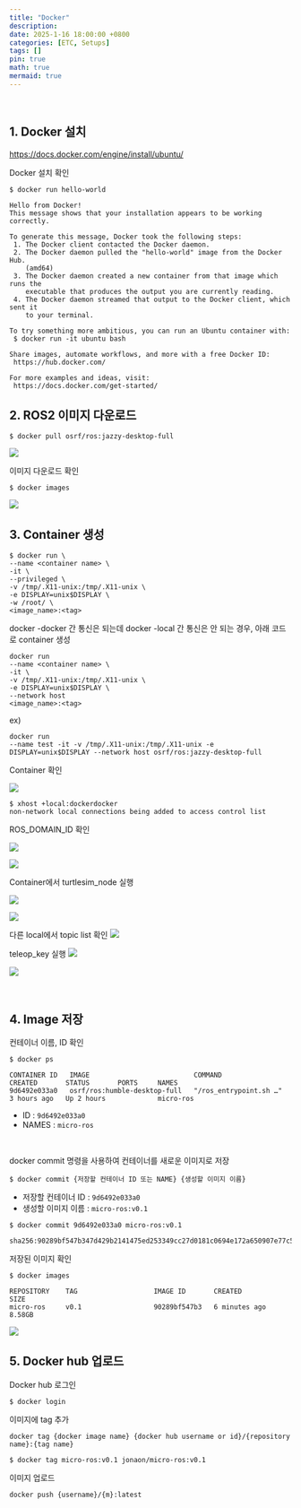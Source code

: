 ```yaml
---
title: "Docker"
description: 
date: 2025-1-16 18:00:00 +0800
categories: [ETC, Setups]
tags: []
pin: true
math: true
mermaid: true
---
```


<br>

## 1. Docker 설치

https://docs.docker.com/engine/install/ubuntu/

Docker 설치 확인
```
$ docker run hello-world

Hello from Docker!
This message shows that your installation appears to be working correctly.

To generate this message, Docker took the following steps:
 1. The Docker client contacted the Docker daemon.
 2. The Docker daemon pulled the "hello-world" image from the Docker Hub.
    (amd64)
 3. The Docker daemon created a new container from that image which runs the
    executable that produces the output you are currently reading.
 4. The Docker daemon streamed that output to the Docker client, which sent it
    to your terminal.

To try something more ambitious, you can run an Ubuntu container with:
 $ docker run -it ubuntu bash

Share images, automate workflows, and more with a free Docker ID:
 https://hub.docker.com/

For more examples and ideas, visit:
 https://docs.docker.com/get-started/
```


## 2. ROS2 이미지 다운로드
```
$ docker pull osrf/ros:jazzy-desktop-full
```

![](https://velog.velcdn.com/images/nnoa/post/a33002cc-48ef-4af5-b15e-df4f952a8a4b/image.png)

이미지 다운로드 확인
```
$ docker images
```

![](https://velog.velcdn.com/images/nnoa/post/120263b5-e368-4af8-b553-314f68e03917/image.png)


## 3. Container 생성

```
$ docker run \
--name <container name> \
-it \
--privileged \
-v /tmp/.X11-unix:/tmp/.X11-unix \
-e DISPLAY=unix$DISPLAY \
-w /root/ \
<image_name>:<tag> 
```

docker -docker 간 통신은 되는데 docker -local 간 통신은 안 되는 경우, 아래 코드로 container 생성
```
docker run 
--name <container name> \
-it \
-v /tmp/.X11-unix:/tmp/.X11-unix \
-e DISPLAY=unix$DISPLAY \
--network host 
<image_name>:<tag>
```

ex)
```
docker run 
--name test -it -v /tmp/.X11-unix:/tmp/.X11-unix -e DISPLAY=unix$DISPLAY --network host osrf/ros:jazzy-desktop-full
```

Container 확인

![](https://velog.velcdn.com/images/nnoa/post/f73af85c-c7db-4e99-9d38-5927786682fa/image.png)

```
$ xhost +local:dockerdocker
non-network local connections being added to access control list
```


ROS_DOMAIN_ID 확인

![](https://velog.velcdn.com/images/nnoa/post/62886b91-0d56-4b32-b43d-5023c8d2e210/image.png)

![](https://velog.velcdn.com/images/nnoa/post/d25bf558-a17b-44dc-aaf2-aa9954096198/image.png)


Container에서 turtlesim_node 실행

![](https://velog.velcdn.com/images/nnoa/post/65a69633-f7d1-4e3b-9f72-75b4ca3298e0/image.png)

![](https://velog.velcdn.com/images/nnoa/post/d57e82ac-42d8-4ea5-82ae-0c7eb019807c/image.png)

다른 local에서 topic list 확인
![](https://velog.velcdn.com/images/nnoa/post/767dbbf3-b661-4c1d-9a0e-d229b3776437/image.png)

teleop_key 실행
![](https://velog.velcdn.com/images/nnoa/post/64f54e63-fc79-413e-8263-27ac1cc5e698/image.png)

![](https://velog.velcdn.com/images/nnoa/post/8c3722a3-31a5-4fa3-82ca-c941b1b0018b/image.png)


<br>

## 4. Image 저장


컨테이너 이름, ID 확인

```
$ docker ps

CONTAINER ID   IMAGE                          COMMAND                  CREATED       STATUS       PORTS     NAMES
9d6492e033a0   osrf/ros:humble-desktop-full   "/ros_entrypoint.sh …"   3 hours ago   Up 2 hours             micro-ros
```

- ID : ```9d6492e033a0```
- NAMES : ```micro-ros```

<br>

docker commit 명령을 사용하여 컨테이너를 새로운 이미지로 저장
```
$ docker commit {저장할 컨테이너 ID 또는 NAME} {생성할 이미지 이름}
```

- 저장할 컨테이너 ID : ```9d6492e033a0```
- 생성할 이미지 이름 : ```micro-ros:v0.1```

```
$ docker commit 9d6492e033a0 micro-ros:v0.1

sha256:90289bf547b347d429b2141475ed253349cc27d0181c0694e172a650907e77c5
```

저장된 이미지 확인
```
$ docker images

REPOSITORY    TAG                   IMAGE ID       CREATED         SIZE
micro-ros     v0.1                  90289bf547b3   6 minutes ago   8.58GB
```

![](https://velog.velcdn.com/images/nnoa/post/da6b2a74-e237-44f1-b25d-5d32d454c141/image.png)


## 5. Docker hub 업로드

Docker hub 로그인
```
$ docker login
```

이미지에 tag 추가
```
docker tag {docker image name} {docker hub username or id}/{repository name}:{tag name}
```

```
$ docker tag micro-ros:v0.1 jonaon/micro-ros:v0.1
```

이미지 업로드
```
docker push {username}/{m}:latest
```

<br>